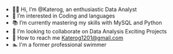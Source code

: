 - 🙋‍♀️ Hi, I’m @Katerog, an enthusiastic Data Analyst
- 💙 I’m interested in Coding and languages
- 📚 I’m currently mastering my skills with MySQL and Python
- 💛 I’m looking to collaborate on Data Analysis Exciting Projects
- 💚 How to reach me Katerog1201@gmail.com
- 🏊 I'm a former professional swimmer

<!---
Katerog/Katerog is a ✨ special ✨ repository because its `README.md` (this file) appears on your GitHub profile.
You can click the Preview link to take a look at your changes.
--->
